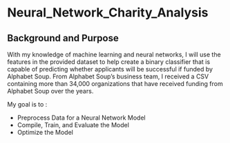 # Neural_Network_Charity_Analysis

## Background and Purpose

With my knowledge of machine learning and neural networks, I will use the features in the provided dataset to help create a binary classifier that is capable of predicting whether applicants will be successful if funded by Alphabet Soup. From Alphabet Soup’s business team, I received a CSV containing more than 34,000 organizations that have received funding from Alphabet Soup over the years. 

My goal is to :

* Preprocess Data for a Neural Network Model
* Compile, Train, and Evaluate the Model
* Optimize the Model



